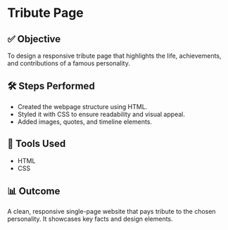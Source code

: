 # Tribute Page

## ✅ Objective
To design a responsive tribute page that highlights the life, achievements, and contributions of a famous personality.

## 🛠️ Steps Performed
- Created the webpage structure using HTML.
- Styled it with CSS to ensure readability and visual appeal.
- Added images, quotes, and timeline elements.

## 🧰 Tools Used
- HTML
- CSS

## 📊 Outcome
A clean, responsive single-page website that pays tribute to the chosen personality. It showcases key facts and design elements.
